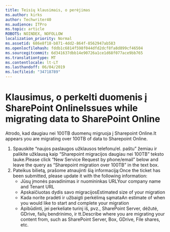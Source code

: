 ```yaml
---
title: Teisių klausimais, o perėjimas
ms.author: kirks
author: Techwriter40
ms.audience: ITPro
ms.topic: article
ROBOTS: NOINDEX, NOFOLLOW
localization_priority: Normal
ms.assetid: 686e8f18-b871-4dd2-864f-8562947ab583
ms.openlocfilehash: fddb1c6814f598f044dfd2dcf8fa8d899cf46504
ms.sourcegitcommit: 6d341637dbb14e90726a1ce1d68f077ace9bb765
ms.translationtype: MT
ms.contentlocale: lt-LT
ms.lasthandoff: 06/04/2019
ms.locfileid: "34718789"
---
```

# <a name="issues-while-migrating-data-to-sharepoint-online"></a><span data-ttu-id="1740b-102">Klausimus, o perkelti duomenis į SharePoint Online</span><span class="sxs-lookup"><span data-stu-id="1740b-102">Issues while migrating data to SharePoint Online</span></span>

<p><span data-ttu-id="1740b-103">Atrodo, kad daugiau nei 100TB duomenų migruoja į Sharepoint Online.</span><span class="sxs-lookup"><span data-stu-id="1740b-103">It appears you are migrating over 100TB of data to Sharepoint Online.</span></span></p> <ol> <li><span data-ttu-id="1740b-104">Spauskite &ldquo;naujos paslaugos užklausos telefonu/el. paštu&rdquo; žemiau ir palikite užklausą kaip &ldquo;Sharepoint migracijos daugiau nei 100TB&rdquo; teksto lauke.</span><span class="sxs-lookup"><span data-stu-id="1740b-104">Please click &ldquo;New Service Request by phone/email&rdquo; below and leave the query as &ldquo;Sharepoint migration over 100TB&rdquo; in the text box.</span></span></li> <li><span data-ttu-id="1740b-105">Pateikus bilietą, prašome atnaujinti šią informaciją:</span><span class="sxs-lookup"><span data-stu-id="1740b-105">Once the ticket has been submitted, please update it with the following information:</span></span> <ul> <li><span data-ttu-id="1740b-106">Jūsų įmonės pavadinimas ir nuomininkas URL</span><span class="sxs-lookup"><span data-stu-id="1740b-106">Your company name and Tenant URL</span></span></li> <li><span data-ttu-id="1740b-107">Apskaičiuotas dydis savo migracijos</span><span class="sxs-lookup"><span data-stu-id="1740b-107">Estimated size of your migration</span></span></li> <li><span data-ttu-id="1740b-108">Kada norite pradėti ir užbaigti perkėlimą sąmata</span><span class="sxs-lookup"><span data-stu-id="1740b-108">An estimate of when you would like to start and complete your migration</span></span></li> <li><span data-ttu-id="1740b-109">Apibūdinti, jei perkeliate turinį iš, pvz., SharePoint Server, dėžutė, GDrive, failų bendrinimo, ir tt.</span><span class="sxs-lookup"><span data-stu-id="1740b-109">Describe where you are migrating your content from, such as SharePoint Server, Box, GDrive, File shares, etc.</span></span></li> </ul> </li> </ol>


  

